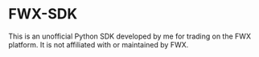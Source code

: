 # FWX-SDK
This is an unofficial Python SDK developed by me for trading on the FWX platform. It is not affiliated with or maintained by FWX.
